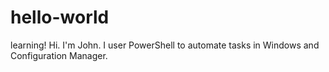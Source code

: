 # hello-world
learning!
Hi.  I'm John.  I user PowerShell to automate tasks in Windows and Configuration Manager.
